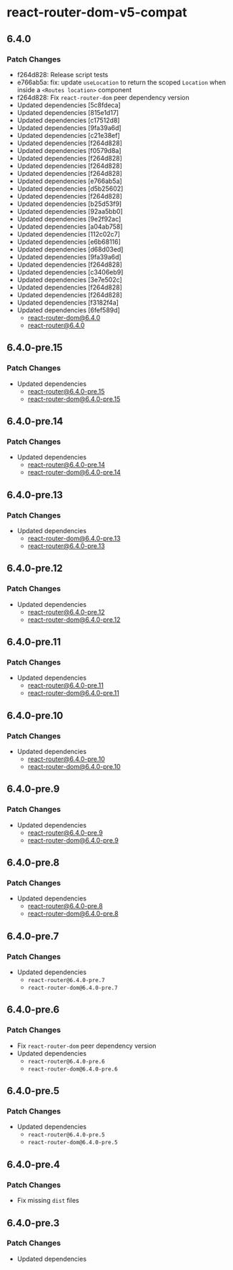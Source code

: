 # react-router-dom-v5-compat

## 6.4.0

### Patch Changes

- f264d828: Release script tests
- e766ab5a: fix: update `useLocation` to return the scoped `Location` when inside a `<Routes location>` component
- f264d828: Fix `react-router-dom` peer dependency version
- Updated dependencies [5c8fdeca]
- Updated dependencies [815e1d17]
- Updated dependencies [c17512d8]
- Updated dependencies [9fa39a6d]
- Updated dependencies [c21e38ef]
- Updated dependencies [f264d828]
- Updated dependencies [f0579d8a]
- Updated dependencies [f264d828]
- Updated dependencies [f264d828]
- Updated dependencies [f264d828]
- Updated dependencies [e766ab5a]
- Updated dependencies [d5b25602]
- Updated dependencies [f264d828]
- Updated dependencies [b25d53f9]
- Updated dependencies [92aa5bb0]
- Updated dependencies [9e2f92ac]
- Updated dependencies [a04ab758]
- Updated dependencies [112c02c7]
- Updated dependencies [e6b68116]
- Updated dependencies [d68d03ed]
- Updated dependencies [9fa39a6d]
- Updated dependencies [f264d828]
- Updated dependencies [c3406eb9]
- Updated dependencies [3e7e502c]
- Updated dependencies [f264d828]
- Updated dependencies [f264d828]
- Updated dependencies [f3182f4a]
- Updated dependencies [6fef589d]
  - react-router-dom@6.4.0
  - react-router@6.4.0

## 6.4.0-pre.15

### Patch Changes

- Updated dependencies
  - react-router@6.4.0-pre.15
  - react-router-dom@6.4.0-pre.15

## 6.4.0-pre.14

### Patch Changes

- Updated dependencies
  - react-router@6.4.0-pre.14
  - react-router-dom@6.4.0-pre.14

## 6.4.0-pre.13

### Patch Changes

- Updated dependencies
  - react-router-dom@6.4.0-pre.13
  - react-router@6.4.0-pre.13

## 6.4.0-pre.12

### Patch Changes

- Updated dependencies
  - react-router@6.4.0-pre.12
  - react-router-dom@6.4.0-pre.12

## 6.4.0-pre.11

### Patch Changes

- Updated dependencies
  - react-router@6.4.0-pre.11
  - react-router-dom@6.4.0-pre.11

## 6.4.0-pre.10

### Patch Changes

- Updated dependencies
  - react-router@6.4.0-pre.10
  - react-router-dom@6.4.0-pre.10

## 6.4.0-pre.9

### Patch Changes

- Updated dependencies
  - react-router@6.4.0-pre.9
  - react-router-dom@6.4.0-pre.9

## 6.4.0-pre.8

### Patch Changes

- Updated dependencies
  - react-router@6.4.0-pre.8
  - react-router-dom@6.4.0-pre.8

## 6.4.0-pre.7

### Patch Changes

- Updated dependencies
  - `react-router@6.4.0-pre.7`
  - `react-router-dom@6.4.0-pre.7`

## 6.4.0-pre.6

### Patch Changes

- Fix `react-router-dom` peer dependency version
- Updated dependencies
  - `react-router@6.4.0-pre.6`
  - `react-router-dom@6.4.0-pre.6`

## 6.4.0-pre.5

### Patch Changes

- Updated dependencies
  - `react-router@6.4.0-pre.5`
  - `react-router-dom@6.4.0-pre.5`

## 6.4.0-pre.4

### Patch Changes

- Fix missing `dist` files

## 6.4.0-pre.3

### Patch Changes

- Updated dependencies
